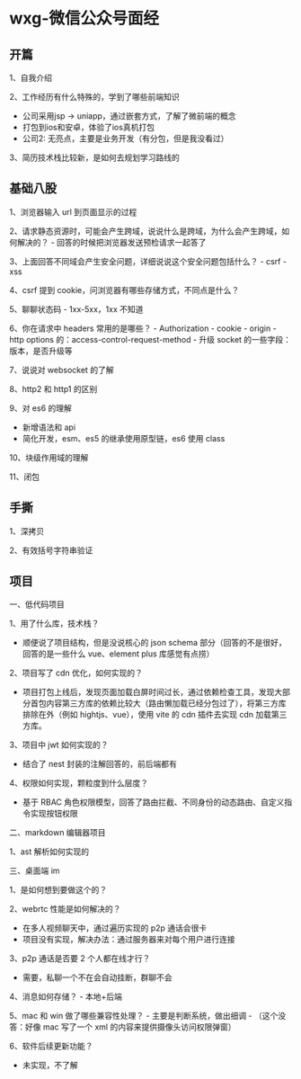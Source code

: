 # wxg-微信公众号面经

## 开篇

1、自我介绍

2、工作经历有什么特殊的，学到了哪些前端知识

- 公司采用jsp -> uniapp，通过嵌套方式，了解了微前端的概念
- 打包到ios和安卓，体验了ios真机打包
- 公司2: 无亮点，主要是业务开发（有分包，但是我没看过）

3、简历技术栈比较新，是如何去规划学习路线的

## 基础八股

1、浏览器输入 url 到页面显示的过程

2、请求静态资源时，可能会产生跨域，说说什么是跨域，为什么会产生跨域，如何解决的？ - 回答的时候把浏览器发送预检请求一起答了

3、上面回答不同域会产生安全问题，详细说说这个安全问题包括什么？ - csrf - xss

4、csrf 提到 cookie，问浏览器有哪些存储方式，不同点是什么？

5、聊聊状态码 - 1xx-5xx，1xx 不知道

6、你在请求中 headers 常用的是哪些？ - Authorization - cookie - origin - http options 的：access-control-request-method - 升级 socket 的一些字段：版本，是否升级等

7、说说对 websocket 的了解

8、http2 和 http1 的区别

9、对 es6 的理解

- 新增语法和 api
- 简化开发，esm、es5 的继承使用原型链，es6 使用 class

10、块级作用域的理解

11、闭包

## 手撕

1、深拷贝

2、有效括号字符串验证

## 项目

一、低代码项目

1、用了什么库，技术栈？

- 顺便说了项目结构，但是没说核心的 json schema 部分（回答的不是很好，回答的是一些什么 vue、element plus 库感觉有点捞）

2、项目写了 cdn 优化，如何实现的？

- 项目打包上线后，发现页面加载白屏时间过长，通过依赖检查工具，发现大部分首包内容第三方库的依赖比较大（路由懒加载已经分包过了），将第三方库排除在外（例如 hightjs、vue），使用 vite 的 cdn 插件去实现 cdn 加载第三方库。

3、项目中 jwt 如何实现的？

- 结合了 nest 封装的注解回答的，前后端都有

4、权限如何实现，颗粒度到什么层度？

- 基于 RBAC 角色权限模型，回答了路由拦截、不同身份的动态路由、自定义指令实现按钮权限

二、markdown 编辑器项目

1、ast 解析如何实现的

三、桌面端 im

1、是如何想到要做这个的？

2、webrtc 性能是如何解决的？

- 在多人视频聊天中，通过遍历实现的 p2p 通话会很卡
- 项目没有实现，解决办法：通过服务器来对每个用户进行连接

3、p2p 通话是否要 2 个人都在线才行？

- 需要，私聊一个不在会自动挂断，群聊不会

4、消息如何存储？ - 本地+后端

5、mac 和 win 做了哪些兼容性处理？ - 主要是判断系统，做出细调 - （这个没答：好像 mac 写了一个 xml 的内容来提供摄像头访问权限弹窗）

6、软件后续更新功能？

- 未实现，不了解
